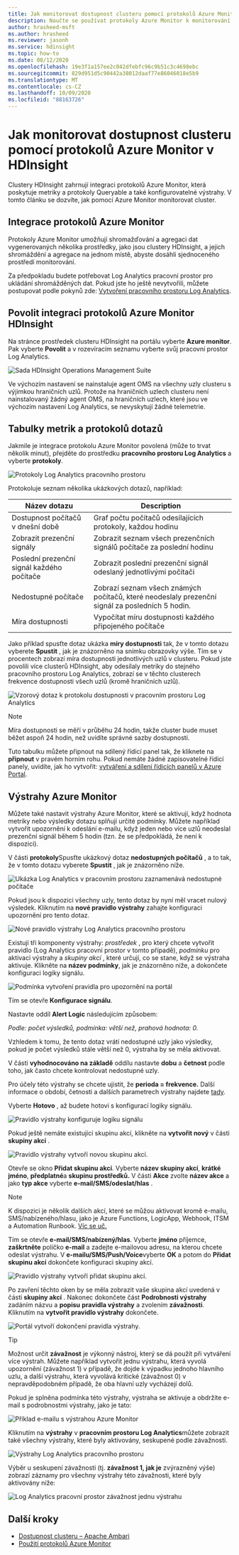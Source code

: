```yaml
---
title: Jak monitorovat dostupnost clusteru pomocí protokolů Azure Monitor v HDInsight
description: Naučte se používat protokoly Azure Monitor k monitorování stavu a dostupnosti clusteru.
author: hrasheed-msft
ms.author: hrasheed
ms.reviewer: jasonh
ms.service: hdinsight
ms.topic: how-to
ms.date: 08/12/2020
ms.openlocfilehash: 19e3f1a157ee2c042dfebfc96c9b51c3c4698ebc
ms.sourcegitcommit: 829d951d5c90442a38012daaf77e86046018e5b9
ms.translationtype: MT
ms.contentlocale: cs-CZ
ms.lasthandoff: 10/09/2020
ms.locfileid: "88163726"
---
```

# <a name="how-to-monitor-cluster-availability-with-azure-monitor-logs-in-hdinsight"></a>Jak monitorovat dostupnost clusteru pomocí protokolů Azure Monitor v HDInsight

Clustery HDInsight zahrnují integraci protokolů Azure Monitor, která poskytuje metriky a protokoly Queryable a také konfigurovatelné výstrahy. V tomto článku se dozvíte, jak pomocí Azure Monitor monitorovat cluster.

## <a name="azure-monitor-logs-integration"></a>Integrace protokolů Azure Monitor

Protokoly Azure Monitor umožňují shromažďování a agregaci dat vygenerovaných několika prostředky, jako jsou clustery HDInsight, a jejich shromáždění a agregace na jednom místě, abyste dosáhli sjednoceného prostředí monitorování.

Za předpokladu budete potřebovat Log Analytics pracovní prostor pro ukládání shromážděných dat. Pokud jste ho ještě nevytvořili, můžete postupovat podle pokynů zde: [Vytvoření pracovního prostoru Log Analytics](https://docs.microsoft.com/azure/azure-monitor/learn/quick-create-workspace).

## <a name="enable-hdinsight-azure-monitor-logs-integration"></a>Povolit integraci protokolů Azure Monitor HDInsight

Na stránce prostředek clusteru HDInsight na portálu vyberte **Azure monitor**. Pak vyberte **Povolit** a v rozevíracím seznamu vyberte svůj pracovní prostor Log Analytics.

![Sada HDInsight Operations Management Suite](media/cluster-availability-monitor-logs/azure-portal-monitoring.png)

Ve výchozím nastavení se nainstaluje agent OMS na všechny uzly clusteru s výjimkou hraničních uzlů. Protože na hraničních uzlech clusteru není nainstalovaný žádný agent OMS, na hraničních uzlech, které jsou ve výchozím nastavení Log Analytics, se nevyskytují žádné telemetrie.

## <a name="query-metrics-and-logs-tables"></a>Tabulky metrik a protokolů dotazů

Jakmile je integrace protokolu Azure Monitor povolená (může to trvat několik minut), přejděte do prostředku **pracovního prostoru Log Analytics** a vyberte **protokoly**.

![Protokoly Log Analytics pracovního prostoru](media/cluster-availability-monitor-logs/hdinsight-portal-logs.png)

Protokoluje seznam několika ukázkových dotazů, například:

| Název dotazu                      | Description                                                               |
|---------------------------------|---------------------------------------------------------------------------|
| Dostupnost počítačů v dnešní době    | Graf počtu počítačů odesílajících protokoly, každou hodinu                     |
| Zobrazit prezenční signály                 | Zobrazit seznam všech prezenčních signálů počítače za poslední hodinu                           |
| Poslední prezenční signál každého počítače | Zobrazit poslední prezenční signál odeslaný jednotlivými počítači                             |
| Nedostupné počítače           | Zobrazí seznam všech známých počítačů, které neodeslaly prezenční signál za posledních 5 hodin. |
| Míra dostupnosti               | Vypočítat míru dostupnosti každého připojeného počítače                |

Jako příklad spusťte dotaz ukázka **míry dostupnosti** tak, že v tomto dotazu vyberete **Spustit** , jak je znázorněno na snímku obrazovky výše. Tím se v procentech zobrazí míra dostupnosti jednotlivých uzlů v clusteru. Pokud jste povolili více clusterů HDInsight, aby odesílaly metriky do stejného pracovního prostoru Log Analytics, zobrazí se v těchto clusterech frekvence dostupnosti všech uzlů (kromě hraničních uzlů).

![Vzorový dotaz k protokolu dostupnosti v pracovním prostoru Log Analytics](media/cluster-availability-monitor-logs/portal-availability-rate.png)

> [!NOTE]  
> Míra dostupnosti se měří v průběhu 24 hodin, takže cluster bude muset běžet aspoň 24 hodin, než uvidíte správné sazby dostupnosti.

Tuto tabulku můžete připnout na sdílený řídicí panel tak, že kliknete na **připnout** v pravém horním rohu. Pokud nemáte žádné zapisovatelné řídicí panely, uvidíte, jak ho vytvořit: [vytváření a sdílení řídicích panelů v Azure Portal](https://docs.microsoft.com/azure/azure-portal/azure-portal-dashboards#publish-and-share-a-dashboard).

## <a name="azure-monitor-alerts"></a>Výstrahy Azure Monitor

Můžete také nastavit výstrahy Azure Monitor, které se aktivují, když hodnota metriky nebo výsledky dotazu splňují určité podmínky. Můžete například vytvořit upozornění k odeslání e-mailu, když jeden nebo více uzlů neodeslal prezenční signál během 5 hodin (tzn. že se předpokládá, že není k dispozici).

V části **protokoly**Spusťte ukázkový dotaz **nedostupných počítačů** , a to tak, že v tomto dotazu vyberete **Spustit** , jak je znázorněno níže.

![Ukázka Log Analytics v pracovním prostoru zaznamenává nedostupné počítače](media/cluster-availability-monitor-logs/portal-unavailable-computers.png)

Pokud jsou k dispozici všechny uzly, tento dotaz by nyní měl vracet nulový výsledek. Kliknutím na **nové pravidlo výstrahy** zahajte konfiguraci upozornění pro tento dotaz.

![Nové pravidlo výstrahy Log Analytics pracovního prostoru](media/cluster-availability-monitor-logs/portal-logs-new-alert-rule.png)

Existují tři komponenty výstrahy: *prostředek* , pro který chcete vytvořit pravidlo (Log Analytics pracovní prostor v tomto případě), *podmínku* pro aktivaci výstrahy a *skupiny akcí* , které určují, co se stane, když se výstraha aktivuje.
Klikněte na **název podmínky**, jak je znázorněno níže, a dokončete konfiguraci logiky signálu.

![Podmínka vytvoření pravidla pro upozornění na portál](media/cluster-availability-monitor-logs/portal-condition-title.png)

Tím se otevře **Konfigurace signálu**.

Nastavte oddíl **Alert Logic** následujícím způsobem:

*Podle: počet výsledků, podmínka: větší než, prahová hodnota: 0.*

Vzhledem k tomu, že tento dotaz vrátí nedostupné uzly jako výsledky, pokud je počet výsledků stále větší než 0, výstraha by se měla aktivovat.

V části **vyhodnocováno na základě** oddílu nastavte **dobu** a **četnost** podle toho, jak často chcete kontrolovat nedostupné uzly.

Pro účely této výstrahy se chcete ujistit, že **perioda = frekvence.** Další informace o období, četnosti a dalších parametrech výstrahy najdete [tady](https://docs.microsoft.com/azure/azure-monitor/platform/alerts-unified-log#log-search-alert-rule---definition-and-types).

Vyberte **Hotovo** , až budete hotovi s konfigurací logiky signálu.

![Pravidlo výstrahy konfiguruje logiku signálu](media/cluster-availability-monitor-logs/portal-configure-signal-logic.png)

Pokud ještě nemáte existující skupinu akcí, klikněte na **vytvořit nový** v části **skupiny akcí** .

![Pravidlo výstrahy vytvoří novou skupinu akcí.](media/cluster-availability-monitor-logs/portal-create-new-action-group.png)

Otevře se okno **Přidat skupinu akcí**. Vyberte **název skupiny akcí**, **krátké jméno**, **předplatné**a **skupinu prostředků.** V části **Akce** zvolte **název akce** a jako **typ akce** vyberte **e-mail/SMS/odeslat/hlas** .

> [!NOTE]
> K dispozici je několik dalších akcí, které se můžou aktivovat kromě e-mailu, SMS/nabízeného/hlasu, jako je Azure Functions, LogicApp, Webhook, ITSM a Automation Runbook. [Víc se uč.](https://docs.microsoft.com/azure/azure-monitor/platform/action-groups#action-specific-information)

Tím se otevře **e-mail/SMS/nabízený/hlas**. Vyberte **jméno** příjemce, **zaškrtněte** políčko **e-mail** a zadejte e-mailovou adresu, na kterou chcete odeslat výstrahu. V **e-mailu/SMS/Push/Voice**vyberte **OK** a potom do **Přidat skupinu akcí** dokončete konfiguraci skupiny akcí.

![Pravidlo výstrahy vytvoří přidat skupinu akcí.](media/cluster-availability-monitor-logs/portal-add-action-group.png)

Po zavření těchto oken by se měla zobrazit vaše skupina akcí uvedená v části **skupiny akcí** . Nakonec dokončete část **Podrobnosti výstrahy** zadáním názvu a **popisu** **pravidla výstrahy** a zvolením **závažnosti**. Kliknutím na **vytvořit pravidlo výstrahy** dokončete.

![Portál vytvoří dokončení pravidla výstrahy.](media/cluster-availability-monitor-logs/portal-create-alert-rule-finish.png)

> [!TIP]
> Možnost určit **závažnost** je výkonný nástroj, který se dá použít při vytváření více výstrah. Můžete například vytvořit jednu výstrahu, která vyvolá upozornění (závažnost 1) v případě, že dojde k výpadku jednoho hlavního uzlu, a další výstrahu, která vyvolává kritické (závažnost 0) v nepravděpodobném případě, že oba hlavní uzly vycházejí dolů.

Pokud je splněna podmínka této výstrahy, výstraha se aktivuje a obdržíte e-mail s podrobnostmi výstrahy, jako je tato:

![Příklad e-mailu s výstrahou Azure Monitor](media/cluster-availability-monitor-logs/portal-oms-alert-email.png)

Kliknutím na **výstrahy** v **pracovním prostoru Log Analytics**můžete zobrazit také všechny výstrahy, které byly aktivovány, seskupené podle závažnosti.

![Výstrahy Log Analytics pracovního prostoru](media/cluster-availability-monitor-logs/hdi-portal-oms-alerts.png)

Výběr u seskupení závažnosti (tj. **závažnost 1, jak je** zvýrazněný výše) zobrazí záznamy pro všechny výstrahy této závažnosti, které byly aktivovány níže:

![Log Analytics pracovní prostor závažnost jednu výstrahu](media/cluster-availability-monitor-logs/portal-oms-alerts-sev1.png)

## <a name="next-steps"></a>Další kroky

* [Dostupnost clusteru – Apache Ambari](./hdinsight-cluster-availability.md)
* [Použití protokolů Azure Monitor](hdinsight-hadoop-oms-log-analytics-tutorial.md)

